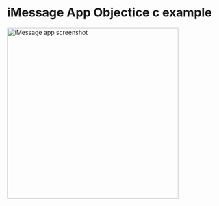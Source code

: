 # iMessage App Objectice c example
<a href="http://img4.hostingpics.net/pics/251689SimulatorScreenShot23Nov2016100428.png"> <img src="http://img4.hostingpics.net/pics/251689SimulatorScreenShot23Nov2016100428.png" border="0" alt="iMessage app screenshot" width=400/></a>

